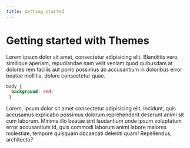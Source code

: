 ```yaml
---
title: Getting started
---
```

# Getting started with Themes

Lorem ipsum dolor sit amet, consectetur adipisicing elit. Blanditiis vero, similique aperiam, repudiandae nam velit veniam quod quibusdam at dolores rem facilis aut porro possimus ab accusantium in doloribus error beatae mollitia, dolore consectetur quae.

```css
body {
  background: red;
 }
 ```
 
Lorem, ipsum dolor sit amet consectetur adipisicing elit. Incidunt, quis accusamus explicabo possimus dolorum reprehenderit deserunt animi sit cum laborum. Minima illo beatae sint laudantium unde ipsum voluptatum error accusantium id, quis commodi laborum animi labore maiores molestiae, tempore quisquam obcaecati deleniti quam! Repellendus, architecto?
